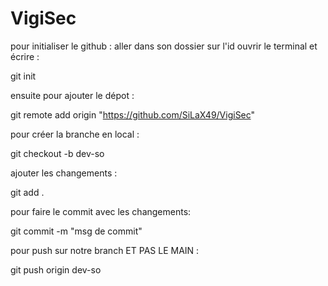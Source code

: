 # VigiSec

pour initialiser le github : aller dans son dossier sur l'id ouvrir le terminal et écrire :

git init

ensuite pour ajouter le dépot :

git remote add origin "https://github.com/SiLaX49/VigiSec"

pour créer la branche en local :

git checkout -b dev-so

ajouter les changements :

git add .

pour faire le commit avec les changements:

git commit -m "msg de commit"

pour push sur notre branch ET PAS LE MAIN :

git push origin dev-so

